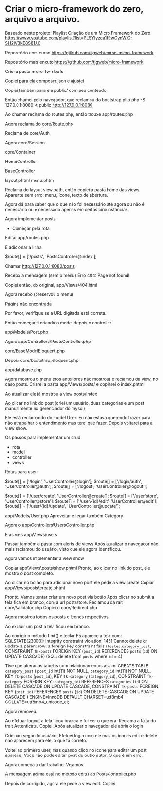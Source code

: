 # Criar o micro-framework do zero, arquivo a arquivo.

Baseado neste projeto:
Playlist Criação de um Micro Framework do Zero
https://www.youtube.com/playlist?list=PLSYIyzca1f9wGynWlC-SH2lVBkE8S81A0

Repositório com curso
https://github.com/tjgweb/curso-micro-framework

Repositório mais enxuto
https://github.com/tjgweb/micro-framework

Criei a pasta
micro-fw-ribafs

Copiei para ela
composer.json e ajustei

Copiei também para ela
public/ com seu conteúdo

Então chamei pelo navegador, que reclamou do bootstrap.php
php -S 127.0.0.1:8080 -t public
http://127.0.0.1:8080

Ao chamar reclama do routes.php, então trouxe app/routes.php

Agora reclama do core/Route.php

Reclama de core/Auth

Agora core/Session

core/Container

HomeController

BaseController

layout.phtml
menu.phtml

Reclama do layout view path, então copiei a pasta home das views.
Aparente sem erro: menu, ícone, texto de abertura.

Agora dá para saber que o que não foi necessário até agora ou não é necessário ou é necessário apenas em certas circunstâncias.

Agora implementar posts

- Começar pela rota

Editar app/routes.php

E adicionar a linha

$route[] = ['/posts', 'PostsController@index'];

Chamar
http://127.0.0.1:8080/posts

Recebo a mensagem (sem o menu)
Erro 404: Page not found!

Copiei então, do original, app/Views/404.html

Agora recebo (preservou o menu)

Página não encontrada

Por favor, verifique se a URL digitada está correta.

Então começarei criando o model depois o controller

app\Models\Post.php

Agora
app/Controllers/PostsController.php

core/BaseModelEloquent.php

Depois
core/bootstrap_eloquent.php

app/database.php

Agora mostrou o menu (nos anteriores não mostrou) e reclamou da view, no caso posts.
Criarei a pasta app/Views/posts/ e copiarei o index.phtml

Ao atualizar ele já mostrou a view posts/index

Ao clicar no link do post (criei um usuário, duas categorias e um post manualmente no gerenciador do mysql)

Ele está reclamando do model User. Eu não estava querendo trazer para não atrapalhar o entendimento mas terei que fazer.
Depois voltarei para a view show.

Os passos para implementar um crud:
- rota
- model
- controller
- views

Rotas para user:

$route[] = ['/login', 'UserController@login'];
$route[] = ['/login/auth', 'UserController@auth'];
$route[] = ['/logout', 'UserController@logout'];

$route[] = ['/user/create', 'UserController@create'];
$route[] = ['/user/store', 'UserController@store'];
$route[] = ['/user/{id}/edit', 'UserController@edit'];
$route[] = ['/user/{id}/update', 'UserController@update'];

app/Models/User.php
Aproveitar e legar também Category

Agora o app\Controllers\UsersController.php

E as vies
app\Views\users

Passar também a pasta com alerts de views
Após atualizar o navegador não mais reclamou do usuário, visto que ele agora identificou.

Agora vamos implementar a view show

Copiar app\Views\posts\show.phtml
Pronto, ao clicar no link do post, ele mostra o post completo.

Ao clicar no botão para adicionar novo post ele pede a view create
Copiar app\Views\posts\create.phtml

Pronto. Vamos tentar criar um novo post via botão
Após clicar no submit a tela fica em branco, com a url post/store. Reclamou da rait core/Validator.php
Copiei o core/Redirect.php

Agora mostrou todos os posts e ícones respectivos.

Ao excluir um post a tela ficou em branco.

Ao corrigir o método find() e teclar F5 aparece a tela com:
SQLSTATE[23000]: Integrity constraint violation: 1451 Cannot delete or update a parent row: a foreign key constraint fails (`testes`.`category_post`, CONSTRAINT `fk-posts` FOREIGN KEY (`post_id`) REFERENCES `posts` (`id`) ON UPDATE CASCADE) (SQL: delete from `posts` where `id` = 4)

Tive que alterar as tabelas com relacionamentos assim:
CREATE TABLE `category_post` (
  `post_id` int(11) NOT NULL,
  `category_id` int(11) NOT NULL,
  KEY `fk-posts` (`post_id`),
  KEY `fk-category` (`category_id`),
  CONSTRAINT `fk-category` FOREIGN KEY (`category_id`) REFERENCES `categories` (`id`)  ON DELETE CASCADE ON UPDATE CASCADE,
  CONSTRAINT `fk-posts` FOREIGN KEY (`post_id`) REFERENCES `posts` (`id`)  ON DELETE CASCADE ON UPDATE CASCADE
) ENGINE=InnoDB DEFAULT CHARSET=utf8mb4 COLLATE=utf8mb4_unicode_ci;

Agora removeu.

Ao efetuar logout a tela ficou branca e fui ver o que era. Reclama a falta do trait Autenticate. Copiei.
Após atualizar o navegador ele abriu o login

Criei um segundo usuário.
Efetuei login com ele mas os ícones edit e delete não aparecem para ele, o que tá correto.

Voltei ao primeiro user, mas quando clico no ícone para editar um post aparece:
Você não pode editar post de outro autor.
O que é um erro.

Agora começa a dar trabalho. Vejamos.

A mensagem acima está no método edit() do PostsController.php

Depois de corrigido, agora ele pede a view edit. Copiei
 
